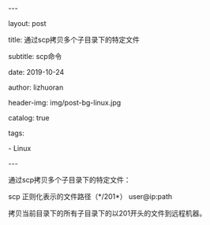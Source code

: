 \---

layout:     post

title:      通过scp拷贝多个子目录下的特定文件

subtitle:   scp命令

date:       2019-10-24

author:     lizhuoran

header-img: img/post-bg-linux.jpg

catalog: true

tags:

\- Linux

\---

通过scp拷贝多个子目录下的特定文件：

scp 正则化表示的文件路径（\*/201\*） user@ip:path



拷贝当前目录下的所有子目录下的以201开头的文件到远程机器。